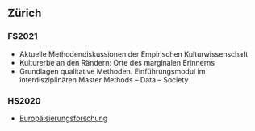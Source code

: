 ## Zürich
### FS2021
- Aktuelle Methodendiskussionen der Empirischen Kulturwissenschaft
- Kulturerbe an den Rändern: Orte des marginalen Erinnerns
- Grundlagen qualitative Methoden. Einführungsmodul im interdisziplinären Master Methods – Data – Society

### HS2020
- [Europäisierungsforschung](https://github.com/sgroth/teaching/blob/master/HS2020-Zurich-Europaisierungsforschung.md)

